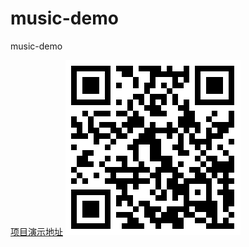 # music-demo
music-demo

[项目演示地址](http://47.93.220.228)
![二维码](https://github.com/libaixu/music-demo/blob/master/1533050591.png)